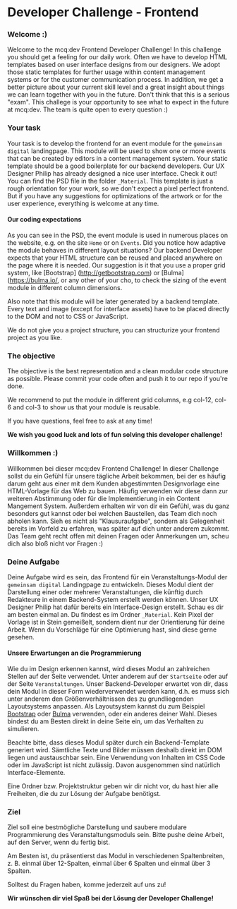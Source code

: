 # Developer Challenge - Frontend

### Welcome :)
Welcome to the mcq:dev Frontend Developer Challenge! In this challenge you should get a feeling for our daily work. Often we have to develop HTML templates based on user interface designs from our designers. We adopt those static templates for further usage within content management systems or for the customer communication process. In addition, we get a better picture about your current skill level and a great insight about things we can learn together with you in the future. Don't think that this is a serious "exam". This challege is your opportunity to see what to expect in the future at mcq:dev. The team is quite open to every question :)

### Your task
Your task is to develop the frontend for an event module for the `gemeinsam digital` landingpage. This module will be used to show one or more events that can be created by editors in a content management system. Your static template should be a good boilerplate for our backend developers. Our UX Designer Philip has already designed a nice user interface. Check it out! You can find the PSD file in the folder `_Material`. This template is just a rough orientation for your work, so we don't expect a pixel perfect frontend. But if you have any suggestions for optimizations of the artwork or for the user experience, everything is welcome at any time.

#### Our coding expectations
As you can see in the PSD, the event module is used in numerous places on the website, e.g. on the site `Home` or on `Events`. Did you notice how adaptive the module behaves in different layout situations? Our backend Developer expects that your HTML structure can be reused and placed anywhere on the page where it is needed. Our suggestion is it that you use a proper grid system, like [Bootstrap] (http://getbootstrap.com) or [Bulma](https://bulma.io/, or any other of your cho, to check the sizing of the event module in different column dimensions.

Also note that this module will be later generated by a backend template. Every text and image (except for interface assets) have to be placed directly to the DOM and not to CSS or JavaScript.

We do not give you a project structure, you can structurize your frontend project as you like.

### The objective
The objective is the best representation and a clean modular code structure as possible. Please commit your code often and push it to our repo if you're done.

We recommend to put the module in different grid columns, e.g col-12, col-6 and col-3 to show us that your module is reusable.

If you have questions, feel free to ask at any time!

**We wish you good luck and lots of fun solving this developer challenge!**

### Willkommen :)
Willkommen bei dieser mcq:dev Frontend Challenge! In dieser Challenge sollst du ein Gefühl für unsere tägliche Arbeit bekommen, bei der es häufig darum geht aus einer mit dem Kunden abgestimmten Designvorlage eine HTML-Vorlage für das Web zu bauen. Häufig verwenden wir diese dann zur weiteren Abstimmung oder für die Implementierung in ein Content Mangement System. Außerdem erhalten wir von dir ein Gefühl, was du ganz besonders gut kannst oder bei welchen Baustellen, das Team dich noch abholen kann. Sieh es nicht als "Klausuraufgabe", sondern als Gelegenheit bereits im Vorfeld zu erfahren, was später auf dich unter anderem zukommt. Das Team geht recht offen mit deinen Fragen oder Anmerkungen um, scheu dich also bloß nicht vor Fragen :)

### Deine Aufgabe
Deine Aufgabe wird es sein, das Frontend für ein Veranstaltungs-Modul der `gemeinsam digital` Landingpage zu entwickeln. Dieses Modul dient der Darstellung einer oder mehrerer Veranstaltungen, die künftig durch Redakteure in einem Backend-System erstellt werden können. Unser UX Designer Philip hat dafür bereits ein Interface-Design erstellt. Schau es dir am besten einmal an. Du findest es im Ordner `_Material`. Kein Pixel der Vorlage ist in Stein gemeißelt, sondern dient nur der Orientierung für deine Arbeit. Wenn du Vorschläge für eine Optimierung hast, sind diese gerne gesehen.

#### Unsere Erwartungen an die Programmierung
Wie du im Design erkennen kannst, wird dieses Modul an zahlreichen Stellen auf der Seite verwendet. Unter anderem auf der `Startseite` oder auf der Seite `Veranstaltungen`. Unser Backend-Developer erwartet von dir, dass dein Modul in dieser Form wiederverwendet werden kann, d.h. es muss sich unter anderem den Größenverhältnissen des zu grundliegenden Layoutsystems anpassen. Als Layoutsystem kannst du zum Beispiel [Bootstrap](http://getbootstrap.com) oder [Bulma](https://bulma.io/) verwenden, oder ein anderes deiner Wahl. Dieses bindest du am Besten direkt in deine Seite ein, um das Verhalten zu simulieren.

Beachte bitte, dass dieses Modul später durch ein Backend-Template generiert wird. Sämtliche Texte und Bilder müssen deshalb direkt im DOM liegen und austauschbar sein. Eine Verwendung von Inhalten im CSS Code oder im JavaScript ist nicht zulässig. Davon ausgenommen sind natürlich Interface-Elemente.

Eine Ordner bzw. Projektstruktur geben wir dir nicht vor, du hast hier alle Freiheiten, die du zur Lösung der Aufgabe benötigst.

### Ziel
Ziel soll eine bestmögliche Darstellung und saubere modulare Programmierung des Veranstaltungsmoduls sein. Bitte pushe deine Arbeit, auf den Server, wenn du fertig bist.

Am Besten ist, du präsentierst das Modul in verschiedenen Spaltenbreiten, z. B. einmal über 12-Spalten, einmal über 6 Spalten und einmal über 3 Spalten.

Solltest du Fragen haben, komme jederzeit auf uns zu!

**Wir wünschen dir viel Spaß bei der Lösung der Developer Challenge!**
